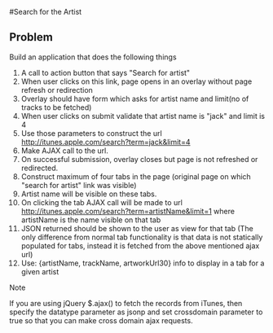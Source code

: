 #Search for the Artist

## Problem

Build an application that does the following things

1. A call to action button that says "Search for artist"
2. When user clicks on this link, page opens in an overlay without page refresh or redirection
3. Overlay should have form which asks for artist name and limit(no of tracks to be fetched)
4. When user clicks on submit validate that artist name is "jack" and limit is 4
5. Use those parameters to construct the url http://itunes.apple.com/search?term=jack&limit=4
6. Make AJAX call to the url.
7. On successful submission, overlay closes but page is not refreshed or redirected.
8. Construct maximum of four tabs in the page (original page on which "search for artist" link was visible)
9. Artist name will be visible on these tabs.
10. On clicking the tab AJAX call will be made to url http://itunes.apple.com/search?term=artistName&limit=1 where artistName is the name visible on that tab
11. JSON returned should be shown to the user as view for that tab (The only difference from normal tab functionality is that data is not statically populated for tabs, instead it is fetched from the above mentioned ajax url)
12. Use: {artistName, trackName, artworkUrl30} info to display in a tab for a given artist

Note

If you are using jQuery $.ajax() to fetch the records from iTunes, then specify the datatype parameter as jsonp and set crossdomain parameter to true so that you can make cross domain ajax requests.
